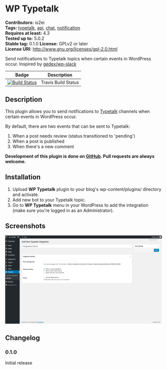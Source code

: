 WP Typetalk
=========

**Contributors:** is2ei  
**Tags:** [typetalk](https://wordpress.org/plugins/tags/typetalk/), [api](https://wordpress.org/plugins/tags/api/), [chat](https://wordpress.org/plugins/tags/chat/), [notification](https://wordpress.org/plugins/tags/notification/)   
**Requires at least:** 4.3  
**Tested up to:** 5.0.2  
**Stable tag:** 0.1.0 
**License:** GPLv2 or later  
**License URI:** http://www.gnu.org/licenses/gpl-2.0.html  

Send notifications to Typetalk topics when certain events in WordPress occur. Inspired by [gedex/wp-slack](https://github.com/gedex/wp-slack)

| Badge | Description |
| ------------- | ------------- |
| [![Build Status](https://travis-ci.org/is2ei/wp-typetalk.svg?branch=master&style=flat-square)][travis] | Travis Build Status |

[travis]: https://travis-ci.org/is2ei/wp-typetalk

## Description ##

This plugin allows you to send notifications to [Typetalk](https://www.typetalk.com/) channels when certain events in WordPress occur.

By default, there are two events that can be sent to Typetalk:

1. When a post needs review (status transitioned to 'pending')
2. When a post is published
3. When there's a new comment

**Development of this plugin is done on [GitHub](https://github.com/is2ei/wp-typetalk). Pull requests are always welcome.**

## Installation ##

1. Upload **WP Typetalk** plugin to your blog's wp-content/plugins/ directory and activate.
2. Add new bot to your Typetalk topic.
3. Go to **WP Typetalk** menu in your WordPress to add the integration (make sure you're logged in as an Administrator).

## Screenshots ##

![Add new integration page](assets/screenshot-1.png)

## Changelog ##

### 0.1.0 ###
Initial release


